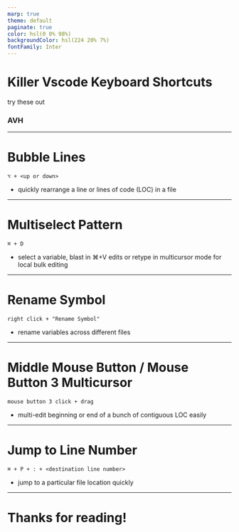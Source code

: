 ```yaml
---
marp: true
theme: default
paginate: true
color: hsl(0 0% 98%)
backgroundColor: hsl(224 20% 7%)
fontFamily: Inter
---
```


# Killer Vscode Keyboard Shortcuts

try these out

### AVH

---

# Bubble Lines

```shell
⌥ + <up or down>
```

- quickly rearrange a line or lines of code (LOC) in a file

---

# Multiselect Pattern

```shell
⌘ + D
```

- select a variable, blast in ⌘+V edits or retype in multicursor mode for local bulk editing

---

# Rename Symbol

```shell
right click + "Rename Symbol"
```

- rename variables across different files

---

# Middle Mouse Button / Mouse Button 3 Multicursor

```shell
mouse button 3 click + drag
```

- multi-edit beginning or end of a bunch of contiguous LOC easily

---

# Jump to Line Number

```shell
⌘ + P + : + <destination line number>
```

- jump to a particular file location quickly

---

# Thanks for reading!
